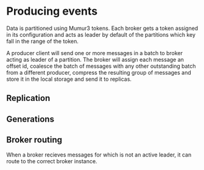 # Producing events

Data is partitioned using Mumur3 tokens. Each broker gets a token assigned in its configuration and acts as leader by default of the partitions which key fall in the range of the token.

A producer client will send one or more messages in a batch to broker acting as leader of a partition. The broker will assign each message an offset id, coalesce the batch of messages with any other outstanding batch from a different producer, compress the resulting group of messages and store it in the local storage and send it to replicas.

## Replication



## Generations

## Broker routing

When a broker recieves messages for which is not an active leader, it can route to the correct broker instance.
